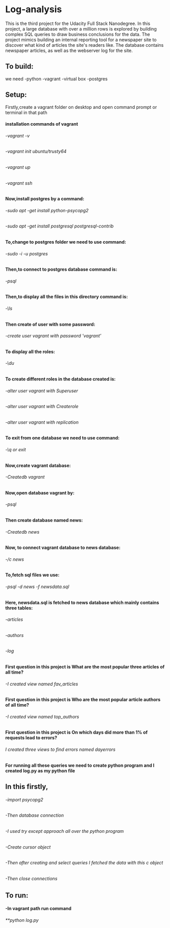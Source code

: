 # Log-analysis
This is the third project for the Udacity Full Stack Nanodegree. In this
project, a large database with over a million rows is explored by
building complex SQL queries to draw business conclusions for the data.
The project mimics building an internal reporting tool for a newspaper site
to discover what kind of articles the site's readers like. The database
contains newspaper articles, as well as the webserver log for the site.
## To build:
we need
-python 
-vagrant
-virtual box
-postgres
## Setup:
  Firstly,create a vagrant folder on desktop and open command prompt or
  terminal in that path
#### installation commands of vagrant
  ###### -vagrant -v
  ###### -vagrant init ubuntu/trusty64
  ###### -vagrant up
  ###### -vagrant ssh
#### Now,install postgres by a command:
  ###### -sudo apt -get install python-psycopg2
  ###### -sudo apt -get install postgresql postgresql-contrib
#### To,change to postgres folder we need to use command:
  ###### -sudo -i -u postgres
#### Then,to connect to postgres database command is:
  ###### -psql
#### Then,to display all the files in this directory command is:
  ###### -\ls
#### Then create of user with some password:
  ###### -create user vagrant with password 'vagrant'
#### To display all the roles:
  ###### -\du
#### To create different roles in the database created is:
  ###### -alter user vagrant with Superuser
  ###### -alter user vagrant with Createrole
  ###### -alter user vagrant with replication
#### To exit from one database we need to use command:
  ###### -\q or exit 
#### Now,create vagrant database:
  ###### -Createdb vagrant
#### Now,open database vagrant by:
  ###### -psql
#### Then create database named news:
  ###### -Createdb news
#### Now, to connect vagrant database to news database:
  ###### -/c news
#### To,fetch sql files we use: 
  ###### -psql -d news -f newsdata.sql
#### Here, newsdata.sql is fetched to news database which mainly contains three tables:
  ###### -articles
  ###### -authors
  ###### -log
#### First question in this project is What are the most popular three articles of all time? 
  ###### -I created view named fav_articles
#### First question in this project is Who are the most popular article authors of all time?
  ###### -I created view named top_authors
#### First question in this project is On which days did more than 1% of requests lead to errors?
  ###### I created three views to find errors named dayerrors
#### For running all these queries we need to create python program and I created log.py as my python file
## In this firstly,
  ###### -import psycopg2
  ###### -Then database connection
  ###### -I used try except approach all over the python program
  ###### -Create cursor object
  ###### -Then after creating and select queries I fetched the data with this c object
  ###### -Then close connections
## To run:
  #### -In vagrant path run command
  ###### **python log.py

